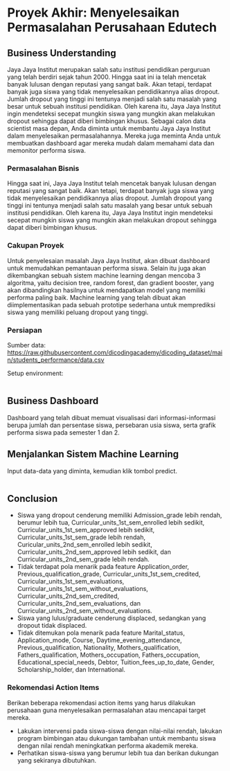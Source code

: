 # Proyek Akhir: Menyelesaikan Permasalahan Perusahaan Edutech

## Business Understanding
Jaya Jaya Institut merupakan salah satu institusi pendidikan perguruan yang telah berdiri sejak tahun 2000. Hingga saat ini ia telah mencetak banyak lulusan dengan reputasi yang sangat baik. Akan tetapi, terdapat banyak juga siswa yang tidak menyelesaikan pendidikannya alias dropout. Jumlah dropout yang tinggi ini tentunya menjadi salah satu masalah yang besar untuk sebuah institusi pendidikan. Oleh karena itu, Jaya Jaya Institut ingin mendeteksi secepat mungkin siswa yang mungkin akan melakukan dropout sehingga dapat diberi bimbingan khusus. Sebagai calon data scientist masa depan, Anda diminta untuk membantu Jaya Jaya Institut dalam menyelesaikan permasalahannya. Mereka juga meminta Anda untuk membuatkan dashboard agar mereka mudah dalam memahami data dan memonitor performa siswa. 

### Permasalahan Bisnis
Hingga saat ini, Jaya Jaya Institut telah mencetak banyak lulusan dengan reputasi yang sangat baik. Akan tetapi, terdapat banyak juga siswa yang tidak menyelesaikan pendidikannya alias dropout. Jumlah dropout yang tinggi ini tentunya menjadi salah satu masalah yang besar untuk sebuah institusi pendidikan. Oleh karena itu, Jaya Jaya Institut ingin mendeteksi secepat mungkin siswa yang mungkin akan melakukan dropout sehingga dapat diberi bimbingan khusus.

### Cakupan Proyek
Untuk penyelesaian masalah Jaya Jaya Institut, akan dibuat dashboard untuk memudahkan pemantauan performa siswa. Selain itu juga akan dikembangkan sebuah sistem machine learning dengan mencoba 3 algoritma, yaitu decision tree, random forest, dan gradient booster, yang akan dibandingkan hasilnya untuk mendapatkan model yang memiliki performa paling baik. Machine learning yang telah dibuat akan diimplementasikan pada sebuah prototipe sederhana untuk memprediksi siswa yang memiliki peluang dropout yang tinggi.

### Persiapan

Sumber data: https://raw.githubusercontent.com/dicodingacademy/dicoding_dataset/main/students_performance/data.csv

Setup environment:
```

```

## Business Dashboard
Dashboard yang telah dibuat memuat visualisasi dari informasi-informasi berupa jumlah dan persentase siswa, persebaran usia siswa, serta grafik performa siswa pada semester 1 dan 2.

## Menjalankan Sistem Machine Learning
Input data-data yang diminta, kemudian klik tombol predict. 

```

```

## Conclusion
- Siswa yang dropout cenderung memiliki Admission_grade lebih rendah, berumur lebih tua, Curricular_units_1st_sem_enrolled lebih sedikit, Curricular_units_1st_sem_approved lebih sedikit, Curricular_units_1st_sem_grade lebih rendah, Curicular_units_2nd_sem_enrolled lebih sedikit, Curricular_units_2nd_sem_approved lebih sedikit, dan Curricular_units_2nd_sem_grade lebih rendah.
- Tidak terdapat pola menarik pada feature Application_order, Previous_qualification_grade, Curricular_units_1st_sem_credited, Curricular_units_1st_sem_evaluations, Curricular_units_1st_sem_without_evaluations, Curricular_units_2nd_sem_credited, Curricular_units_2nd_sem_evaluations, dan Curricular_units_2nd_sem_without_evaluations.
- Siswa yang lulus/graduate cenderung displaced, sedangkan yang dropout tidak displaced.
- Tidak ditemukan pola menarik pada feature Marital_status, Application_mode, Course, Daytime_evening_attendance, Previous_qualification, Nationality, Mothers_qualification, Fathers_qualification, Mothers_occupation, Fathers_occupation, Educational_special_needs, Debtor, Tuition_fees_up_to_date, Gender, Scholarship_holder, dan International.

### Rekomendasi Action Items
Berikan beberapa rekomendasi action items yang harus dilakukan perusahaan guna menyelesaikan permasalahan atau mencapai target mereka.
- Lakukan intervensi pada siswa-siswa dengan nilai-nilai rendah, lakukan program bimbingan atau dukungan tambahan untuk membantu siswa dengan nilai rendah meningkatkan performa akademik mereka.
- Perhatikan siswa-siswa yang berumur lebih tua dan berikan dukungan yang sekiranya dibutuhkan.